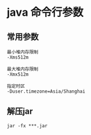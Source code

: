 # java 命令行参数

## 常用参数

```
最小堆内存限制
-Xms512m 

最大堆内存限制
-Xmx512m 

指定时区
-Duser.timezone=Asia/Shanghai
```

## 解压jar

```shell
jar -fx ***.jar
```